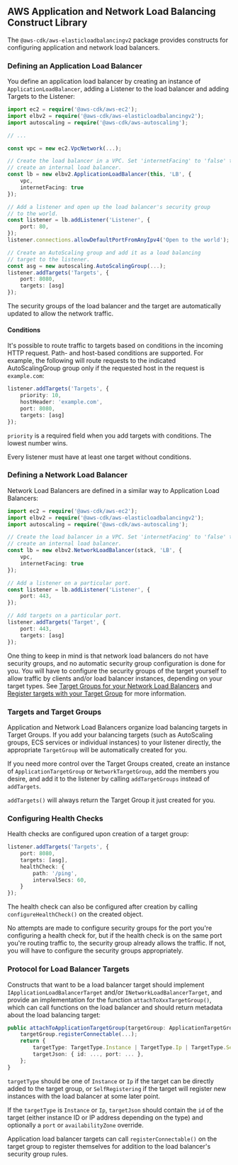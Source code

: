 ## AWS Application and Network Load Balancing Construct Library

The `@aws-cdk/aws-elasticloadbalancingv2` package provides constructs for
configuring application and network load balancers.

### Defining an Application Load Balancer

You define an application load balancer by creating an instance of
`ApplicationLoadBalancer`, adding a Listener to the load balancer
and adding Targets to the Listener:

```ts
import ec2 = require('@aws-cdk/aws-ec2');
import elbv2 = require('@aws-cdk/aws-elasticloadbalancingv2');
import autoscaling = require('@aws-cdk/aws-autoscaling');

// ...

const vpc = new ec2.VpcNetwork(...);

// Create the load balancer in a VPC. Set 'internetFacing' to 'false' to
// create an internal load balancer.
const lb = new elbv2.ApplicationLoadBalancer(this, 'LB', {
    vpc,
    internetFacing: true
});

// Add a listener and open up the load balancer's security group
// to the world.
const listener = lb.addListener('Listener', {
    port: 80,
});
listener.connections.allowDefaultPortFromAnyIpv4('Open to the world');

// Create an AutoScaling group and add it as a load balancing
// target to the listener.
const asg = new autoscaling.AutoScalingGroup(...);
listener.addTargets('Targets', {
    port: 8080,
    targets: [asg]
});
```

The security groups of the load balancer and the target are automatically
updated to allow the network traffic.

#### Conditions

It's possible to route traffic to targets based on conditions in the incoming
HTTP request. Path- and host-based conditions are supported. For example,
the following will route requests to the indicated AutoScalingGroup group
only if the requested host in the request is `example.com`:

```ts
listener.addTargets('Targets', {
    priority: 10,
    hostHeader: 'example.com',
    port: 8080,
    targets: [asg]
});
```

`priority` is a required field when you add targets with conditions. The lowest
number wins.

Every listener must have at least one target without conditions.

### Defining a Network Load Balancer

Network Load Balancers are defined in a similar way to Application Load
Balancers:

```ts
import ec2 = require('@aws-cdk/aws-ec2');
import elbv2 = require('@aws-cdk/aws-elasticloadbalancingv2');
import autoscaling = require('@aws-cdk/aws-autoscaling');

// Create the load balancer in a VPC. Set 'internetFacing' to 'false' to
// create an internal load balancer.
const lb = new elbv2.NetworkLoadBalancer(stack, 'LB', {
    vpc,
    internetFacing: true
});

// Add a listener on a particular port.
const listener = lb.addListener('Listener', {
    port: 443,
});

// Add targets on a particular port.
listener.addTargets('Target', {
    port: 443,
    targets: [asg]
});
```

One thing to keep in mind is that network load balancers do not have security
groups, and no automatic security group configuration is done for you. You will
have to configure the security groups of the target yourself to allow traffic by
clients and/or load balancer instances, depending on your target types.  See
[Target Groups for your Network Load
Balancers](https://docs.aws.amazon.com/elasticloadbalancing/latest/network/load-balancer-target-groups.html)
and [Register targets with your Target
Group](https://docs.aws.amazon.com/elasticloadbalancing/latest/network/target-group-register-targets.html)
for more information.

### Targets and Target Groups

Application and Network Load Balancers organize load balancing targets in Target
Groups. If you add your balancing targets (such as AutoScaling groups, ECS
services or individual instances) to your listener directly, the appropriate
`TargetGroup` will be automatically created for you.

If you need more control over the Target Groups created, create an instance of
`ApplicationTargetGroup` or `NetworkTargetGroup`, add the members you desire,
and add it to the listener by calling `addTargetGroups` instead of `addTargets`.

`addTargets()` will always return the Target Group it just created for you.

### Configuring Health Checks

Health checks are configured upon creation of a target group:

```ts
listener.addTargets('Targets', {
    port: 8080,
    targets: [asg],
    healthCheck: {
        path: '/ping',
        intervalSecs: 60,
    }
});
```

The health check can also be configured after creation by calling
`configureHealthCheck()` on the created object.

No attempts are made to configure security groups for the port you're
configuring a health check for, but if the health check is on the same port
you're routing traffic to, the security group already allows the traffic.
If not, you will have to configure the security groups appropriately.

### Protocol for Load Balancer Targets

Constructs that want to be a load balancer target should implement
`IApplicationLoadBalancerTarget` and/or `INetworkLoadBalancerTarget`, and
provide an implementation for the function `attachToXxxTargetGroup()`, which can
call functions on the load balancer and should return metadata about the
load balancing target:

```ts
public attachToApplicationTargetGroup(targetGroup: ApplicationTargetGroup): LoadBalancerTargetProps {
    targetGroup.registerConnectable(...);
    return {
        targetType: TargetType.Instance | TargetType.Ip | TargetType.SelfRegistering,
        targetJson: { id: ..., port: ... },
    };
}
```

`targetType` should be one of `Instance` or `Ip` if the target can be directly
added to the target group, or `SelfRegistering` if the target will register new
instances with the load balancer at some later point.

If the `targetType` is `Instance` or `Ip`, `targetJson` should contain the `id`
of the target (either instance ID or IP address depending on the type) and
optionally a `port` or `availabilityZone` override.

Application load balancer targets can call `registerConnectable()` on the
target group to register themselves for addition to the load balancer's security
group rules.
